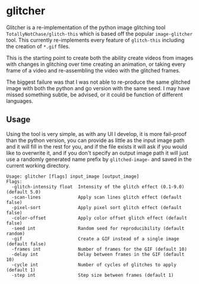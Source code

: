 # glitcher
Glitcher is a re-implementation of the python image glitching tool `TotallyNotChase/glitch-this` which is based off the popular `image-glitcher` tool. This currently re-implements every feature of `glitch-this` including the creation of `*.gif` files. 

This is the starting point to create both the ability create videos from images with changes in glitching over time creating an animation, or taking every frame of a video and re-assembling the video with the glitched frames.

The biggest failure was that I was not able to re-produce the same glitched image with both the python and go version with the same seed. I may have missed something subtle, be advised, or it could be function of different languages. 


## Usage
Using the tool is very simple, as with any UI I develop, it is more fail-proof than the python version, you can provide as little as the input image path and it will fill in the rest for you, and if the file exists it will ask if you would like to overwrite it, and if you don't specify an output image path it will just use a randomly generated name prefix by `glitched-image-` and saved in the current working directory. 

```
Usage: glitcher [flags] input_image [output_image]
Flags:
  -glitch-intensity float  Intensity of the glitch effect (0.1-9.0) (default 5.0)
  -scan-lines              Apply scan lines glitch effect (default false)
  -pixel-sort              Apply pixel sort glitch effect (default false)
  -color-offset            Apply color offset glitch effect (default false)
  -seed int                Random seed for reproducibility (default random)
  -gif                     Create a GIF instead of a single image (default false)
  -frames int              Number of frames for the GIF (default 10)
  -delay int               Delay between frames in the GIF (default 10)
  -cycle int               Number of cycles of glitches to apply (default 1)
  -step int                Step size between frames (default 1)
```

